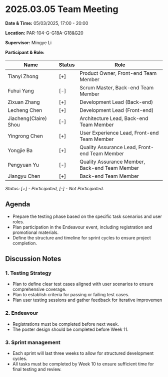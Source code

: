 # 2025.03.05 Team Meeting

**Date & Time:** 05/03/2025, 17:00 - 20:00

**Location:** PAR-104-G-G18A-G18&G20

**Supervisor:** Mingye Li

**Participant & Role:**

| Name                  | Status | Role                                           |
|-----------------------|--------|------------------------------------------------|
| Tianyi Zhong          | [+]    | Product Owner, Front-end Team Member           |
| Fuhui Yang            | [-]    | Scrum Master, Back-end Team Member             |
| Zixuan Zhang          | [+]    | Development Lead (Back-end)                    |
| Lecheng Chen          | [+]    | Development Lead (Front-end)                   |
| Jiacheng(Claire) Shou | [-]    | Architecture Lead, Back-end Team Member        |
| Yingrong Chen         | [+]    | User Experience Lead, Front-end Team Member    |
| Yongjie Ba            | [+]    | Quality Assurance Lead, Front-end Team Member  |
| Pengyuan Yu           | [-]    | Quality Assurance Member, Back-end Team Member |
| Jiangyu Chen          | [+]    | Back-end Team Member                           |

_Status: [+] - Participated, [-] - Not Participated._

## Agenda

- Prepare the testing phase based on the specific task scenarios and user roles.
- Plan participation in the Endeavour event, including registration and promotional materials.
- Define the structure and timeline for sprint cycles to ensure project completion.

## Discussion Notes

### 1. Testing Strategy
  - Plan to define clear test cases aligned with user scenarios to ensure comprehensive coverage.
  - Plan to establish criteria for passing or failing test cases.
  - Plan user testing sessions and gather feedback for iterative improvemen

### 2.  Endeavour
   - Registrations must be completed before next week.
   - The poster design should be completed before Week 11.

### 3. Sprint management
  - Each sprint will last three weeks to allow for structured development cycles.
  - All tasks must be completed by Week 10 to ensure sufficient time for final testing and review.

